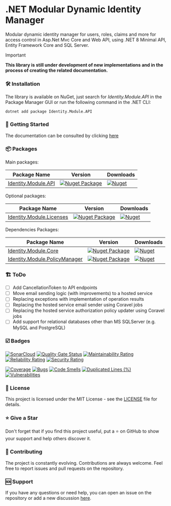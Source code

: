 ﻿# .NET Modular Dynamic Identity Manager

Modular dynamic identity manager for users, roles, claims and more for access control in Asp.Net Mvc Core and Web API, using .NET 8 Minimal API, Entity Framework Core and SQL Server.

> [!IMPORTANT]
> **This library is still under development of new implementations and in the process of creating the related documentation.**

### 🛠️ Installation

The library is available on NuGet, just search for _Identity.Module.API_ in the Package Manager GUI or run the following command in the .NET CLI:

```shell
dotnet add package Identity.Module.API
```

### 🚀 Getting Started

<!-- Coming soon stay tuned -->
The documentation can be consulted by clicking [here](https://github.com/AngeloDotNet/MinimalApi.Identity/tree/main/docs)

### 📦 Packages

Main packages:

|Package Name|Version|Downloads|
|------------|-------|---------|
|[Identity.Module.API](https://www.nuget.org/packages/Identity.Module.API)|[![Nuget Package](https://badgen.net/nuget/v/Identity.Module.API)](https://www.nuget.org/packages/Identity.Module.API)|[![Nuget](https://img.shields.io/nuget/dt/Identity.Module.Api)](https://www.nuget.org/packages/Identity.Module.Api/)|

Optional packages:

|Package Name|Version|Downloads|
|------------|-------|---------|
|[Identity.Module.Licenses](https://www.nuget.org/packages/Identity.Module.Licenses)|[![Nuget Package](https://badgen.net/nuget/v/Identity.Module.Licenses)](https://www.nuget.org/packages/Identity.Module.Licenses)|[![Nuget](https://img.shields.io/nuget/dt/Identity.Module.Licenses)](https://www.nuget.org/packages/Identity.Module.Licenses/)|

Dependencies Packages:

|Package Name|Version|Downloads|
|------------|-------|---------|
|[Identity.Module.Core](https://www.nuget.org/packages/Identity.Module.Core)|[![Nuget Package](https://badgen.net/nuget/v/Identity.Module.Core)](https://www.nuget.org/packages/Identity.Module.Core)|[![Nuget](https://img.shields.io/nuget/dt/Identity.Module.Core)](https://www.nuget.org/packages/Identity.Module.Core/)|
|[Identity.Module.PolicyManager](https://www.nuget.org/packages/Identity.Module.PolicyManager)|[![Nuget Package](https://badgen.net/nuget/v/Identity.Module.PolicyManager)](https://www.nuget.org/packages/Identity.Module.PolicyManager)|[![Nuget](https://img.shields.io/nuget/dt/Identity.Module.PolicyManager)](https://www.nuget.org/packages/Identity.Module.PolicyManager/)|

### 🏗️ ToDo

- [ ] Add CancellationToken to API endpoints
- [ ] Move email sending logic (with improvements) to a hosted service
- [ ] Replacing exceptions with implementation of operation results 
- [ ] Replacing the hosted service email sender using Coravel jobs
- [ ] Replacing the hosted service authorization policy updater using Coravel jobs
- [ ] Add support for relational databases other than MS SQLServer (e.g. MySQL and PostgreSQL)
<!--
- [ ] Add endpoints for two-factor authentication and management
- [ ] Add endpoints for downloading and deleting personal data
- [ ] Add support for multi tenancy
- [ ] Add authentication support from third-party providers (e.g. GitHub, Azure)
-->

<!--
### 📖 Documentation
-->

### ☑️ Badges

[![SonarCloud](https://sonarcloud.io/images/project_badges/sonarcloud-white.svg)](https://sonarcloud.io/dashboard?id=progetti-2025_minimalapi-identity)
[![Quality Gate Status](https://sonarcloud.io/api/project_badges/measure?project=progetti-2025_minimalapi-identity&metric=alert_status)](https://sonarcloud.io/dashboard?id=progetti-2025_minimalapi-identity)
[![Maintainability Rating](https://sonarcloud.io/api/project_badges/measure?project=progetti-2025_minimalapi-identity&metric=sqale_rating)](https://sonarcloud.io/dashboard?id=progetti-2025_minimalapi-identity) 
[![Reliability Rating](https://sonarcloud.io/api/project_badges/measure?project=progetti-2025_minimalapi-identity&metric=reliability_rating)](https://sonarcloud.io/dashboard?id=progetti-2025_minimalapi-identity) 
[![Security Rating](https://sonarcloud.io/api/project_badges/measure?project=progetti-2025_minimalapi-identity&metric=security_rating)](https://sonarcloud.io/dashboard?id=progetti-2025_minimalapi-identity) 

[![Coverage](https://sonarcloud.io/api/project_badges/measure?project=progetti-2025_minimalapi-identity&metric=coverage)](https://sonarcloud.io/dashboard?id=progetti-2025_minimalapi-identity)
[![Bugs](https://sonarcloud.io/api/project_badges/measure?project=progetti-2025_minimalapi-identity&metric=bugs)](https://sonarcloud.io/dashboard?id=progetti-2025_minimalapi-identity)
[![Code Smells](https://sonarcloud.io/api/project_badges/measure?project=progetti-2025_minimalapi-identity&metric=code_smells)](https://sonarcloud.io/dashboard?id=progetti-2025_minimalapi-identity)
[![Duplicated Lines (%)](https://sonarcloud.io/api/project_badges/measure?project=progetti-2025_minimalapi-identity&metric=duplicated_lines_density)](https://sonarcloud.io/dashboard?id=progetti-2025_minimalapi-identity)
[![Vulnerabilities](https://sonarcloud.io/api/project_badges/measure?project=progetti-2025_minimalapi-identity&metric=vulnerabilities)](https://sonarcloud.io/dashboard?id=progetti-2025_minimalapi-identity)

### 📜 License

This project is licensed under the MIT License - see the [LICENSE](LICENSE) file for details.

### ⭐ Give a Star

Don't forget that if you find this project useful, put a ⭐ on GitHub to show your support and help others discover it.

### 🤝 Contributing

The project is constantly evolving. Contributions are always welcome. Feel free to report issues and pull requests on the repository.

### 🆘 Support

If you have any questions or need help, you can open an issue on the repository or add a new discussion [here](https://github.com/AngeloDotNet/MinimalApi.Identity/discussions/1).
